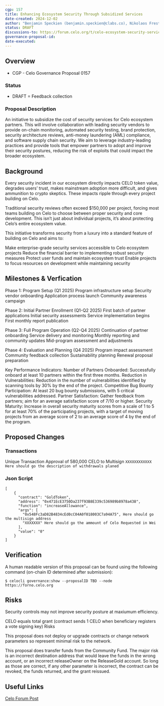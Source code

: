 ```yaml
---
cgp: 157
title: Enhancing Ecosystem Security Through Subsidized Services
date-created: 2024-12-02
author: "Benjamin Speckien (benjamin.speckien@clabs.co), Nikolaos Frestis (nikolaos.frestis@clabs.co), Stefan Ioja (stefan.ioja@clabs.co)" 
status: DRAFT 
discussions-to: https://forum.celo.org/t/celo-ecosystem-security-services-program-enhancing-ecosystem-security-through-subsidized-services
governance-proposal-id: 
date-executed: 
---
```

 
## Overview 
 
- CGP - Celo Governance Proposal 0157  
 
### Status 

- DRAFT = Feedback collection

### Proposal Description
An initiative to subsidize the cost of security services for Celo ecosystem partners. This will involve collaboration with leading security vendors to provide on-chain monitoring, automated security testing, brand protection, security architecture reviews, anti-money laundering (AML) compliance, and software supply chain security. We aim to leverage industry-leading practices and provide tools that empower partners to adopt and improve their security postures, reducing the risk of exploits that could impact the broader ecosystem.
 
## Background
 
Every security incident in our ecosystem directly impacts CELO token value, degrades users’ trust, makes mainstream adoption more difficult, and gives ammunition to crypto skeptics. These impacts ripple through every project building on Celo.

Traditional security reviews often exceed $150,000 per project, forcing most teams building on Celo to choose between proper security and core development. This isn’t just about individual projects, it’s about protecting Celo’s entire ecosystem value.

This initiative transforms security from a luxury into a standard feature of building on Celo and aims to:

Make enterprise-grade security services accessible to Celo ecosystem projects
Reduce the financial barrier to implementing robust security measures
Protect user funds and maintain ecosystem trust
Enable projects to focus resources on development while maintaining security

 
## Milestones & Verfication
 
Phase 1: Program Setup (Q1 2025)
Program infrastructure setup
Security vendor onboarding
Application process launch
Community awareness campaign

Phase 2: Initial Partner Enrollment (Q1-Q2 2025)
First batch of partner applications
Initial security assessments
Service implementation begins
First monthly report publication

Phase 3: Full Program Operation (Q2-Q4 2025)
Continuation of partner onboarding
Service delivery and monitoring
Monthly reporting and community updates
Mid-program assessment and adjustments

Phase 4: Evaluation and Planning (Q4 2025)
Program impact assessment
Community feedback collection
Sustainability planning
Renewal proposal preparation


Key Performance Indicators:
Number of Partners Onboarded: Successfully onboard at least 10 partners within the first three months.
Reduction in Vulnerabilities: Reduction in the number of vulnerabilities identified by scanning tools by 30% by the end of the project.
Competitive Bug Bounty Participation: At least 20 bug bounty submissions, with 5 critical vulnerabilities addressed.
Partner Satisfaction: Gather feedback from partners; aim for an average satisfaction score of 7/10 or higher.
Security Maturity: Increase in overall security maturity scores from a scale of 1 to 5 for at least 70% of the participating projects, with a target of moving projects from an average score of 2 to an average score of 4 by the end of the program.



## Proposed Changes
### Transactions
Unique Transaction Approval of 580,000 CELO to Multisign ```XXXXXXXXXXXX```
```Here should go the description of withdrawals planed```

### Json Script
```
[
    {
      "contract": "GoldToken",
      "address": "0x471EcE3750Da237f93B8E339c536989b8978a438",
      "function": "increaseAllowance",
      "args": [
        "0x548Fc3aD82B4834cEd0cC04A0f018003C7a94A75", Here should go the multisign address
        "XXXXXXX" Here should go the ammount of Celo Requested in Wei
      ],
      "value": "0"
    }
]
```

## Verification
A human readable version of this proposal can be found using the following command (on-chain ID determined after submission):

`$ celocli governance:show --proposalID TBD --node https://forno.celo.org`




## Risks
 
Security controls may not improve security posture at maxiumum efficiency.

CELO equals total grant (contract sends 1 CELO when beneficiary registers a vote signing key)
Risks

This proposal does not deploy or upgrade contracts or change network parameters so represent minimal risk to the network.

This proposal does transfer funds from the Community Fund. The major risk is an incorrect destination address that would leave the funds in the wrong account, or an incorrect releaseOwner on the ReleaseGold account. So long as those are correct, if any other parameter is incorrect, the contract can be revoked, the funds returned, and the grant reissued.

 
## Useful Links
 [Celo Forum Post](https://forum.celo.org/t/celo-ecosystem-security-services-program-enhancing-ecosystem-security-through-subsidized-services/9360)

